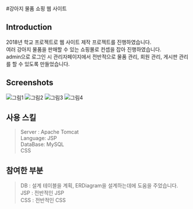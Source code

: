 #강아지 물품 쇼핑 웹 사이트



## Introduction

2018년 학교 프로젝트로 웹 사이트 제작 프로젝트를 진행하였습니다.  
여러 강아지 물품을 판매할 수 있는 쇼핑몰로 컨셉을 잡아 진행하였습니다.  
admin으로 로그인 시 관리자페이지에서 전반적으로 물품 관리, 회원 관리, 게시판 관리를 할 수 있도록 만들었습니다.  

## Screenshots

![그림1](https://user-images.githubusercontent.com/55909667/66130964-90df9780-e62d-11e9-8bb9-40a78e682d8d.png)
![그림2](https://user-images.githubusercontent.com/55909667/66131217-fd5a9680-e62d-11e9-98c1-dba46b28a357.png)
![그림3](https://user-images.githubusercontent.com/55909667/66131242-077c9500-e62e-11e9-9c2e-ff19d82d5ef8.png)
![그림4](https://user-images.githubusercontent.com/55909667/66131259-1105fd00-e62e-11e9-97b0-58217d2484e2.png)

## 사용 스킬

> Server : Apache Tomcat  
> Language: JSP  
> DataBase: MySQL  
> CSS  

## 참여한 부분

> DB : 설계 테이블을 계획, ERDiagram을 설계하는데에 도움을 주었습니다.  
> JSP : 전반적인 JSP  
> CSS : 전반적인 CSS  